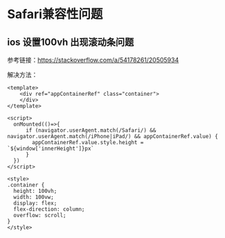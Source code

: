 # Safari兼容性问题

##  ios 设置100vh 出现滚动条问题

参考链接：https://stackoverflow.com/a/54178261/20505934

解决方法：

```vue
<template>
    <div ref="appContainerRef" class="container">
    </div>
</template>

<script>
  onMounted(()=>{
      if (navigator.userAgent.match(/Safari/) && navigator.userAgent.match(/iPhone|iPad/) && appContainerRef.value) {
        appContainerRef.value.style.height = `${window['innerHeight']}px`
      }
  })
</script>

<style>
.container {
  height: 100vh;
  width: 100vw;
  display: flex;
  flex-direction: column;
  overflow: scroll;
}
</style>
```